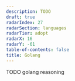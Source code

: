 ```yaml
---
description: TODO
draft: true
radarIndex: 27
radarSection: languages
radarTier: adopt
radarX: 16
radarY: -61
table-of-contents: false
title: Golang
---
```


TODO golang reasoning
